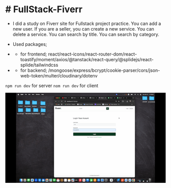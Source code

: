# # FullStack-Fiverr

- I did a study on Fiverr site for Fullstack project practice. You can add a new user. If you are a seller, you can create a new service. You can delete a service. You can search by title. You can search by category.

- Used packages;
- - for frontend; react/react-icons/react-router-dom/react-toastify/moment/axios/@tanstack/react-query/@splidejs/react-splide/tailwindcss
- - for backend; /mongoose/express/bcrypt/cookie-parser/cors/json-web-token/multer/cloudinary/dotenv

`npm run dev` for server
`nom run dev` for client

![](./fullStack-Fiverr.gif)
